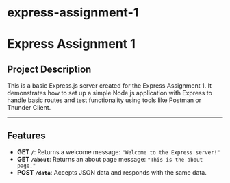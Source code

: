 # express-assignment-1

# Express Assignment 1

## Project Description
This is a basic Express.js server created for the Express Assignment 1. It demonstrates how to set up a simple Node.js application with Express to handle basic routes and test functionality using tools like Postman or Thunder Client.

---

## Features
- **GET `/`**: Returns a welcome message: `"Welcome to the Express server!"`
- **GET `/about`**: Returns an about page message: `"This is the about page."`
- **POST `/data`**: Accepts JSON data and responds with the same data.
